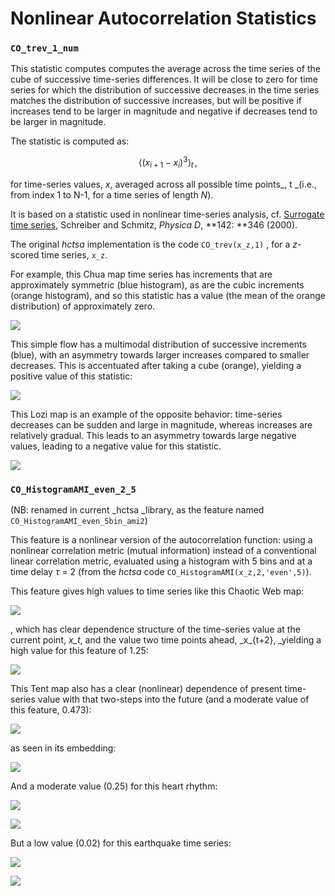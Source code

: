 # Nonlinear Autocorrelation Statistics

### `CO_trev_1_num`

This statistic computes computes the average across the time series of the cube of successive time-series differences. It will be close to zero for time series for which the distribution of successive decreases in the time series matches the distribution of successive increases, but will be positive if increases tend to be larger in magnitude and negative if decreases tend to be larger in magnitude.

The statistic is computed as:

$$
\langle (x_{i+1} - x_i)^3\rangle_t\,,
$$

for time-series values, _x_, averaged across all possible time points_, t _(i.e., from index 1 to N-1, for a time series of length _N_).

It is based on a statistic used in nonlinear time-series analysis, cf. [Surrogate time series](https://doi.org/10.1016/S0167-2789\(00\)00043-9), Schreiber and Schmitz, _Physica D_, **142: **346 (2000).

The original _hctsa_ implementation is the code `CO_trev(x_z,1)` , for a _z_-scored time series, `x_z`.

For example, this Chua map time series has increments that are approximately symmetric (blue histogram), as are the cubic increments (orange histogram), and so this statistic has a value (the mean of the orange distribution) of approximately zero.

![](<../.gitbook/assets/image (23).png>)

This simple flow has a multimodal distribution of successive increments (blue), with an asymmetry towards larger increases compared to smaller decreases. This is accentuated after taking a cube (orange), yielding a positive value of this statistic:

![](<../.gitbook/assets/image (24).png>)

This Lozi map is an example of the opposite behavior: time-series decreases can be sudden and large in magnitude, whereas increases are relatively gradual. This leads to an asymmetry towards large negative values, leading to a negative value for this statistic.

![](<../.gitbook/assets/image (25).png>)

### `CO_HistogramAMI_even_2_5`

(NB: renamed in current _hctsa _library, as the feature named `CO_HistogramAMI_even_5bin_ami2`)

This feature is a nonlinear version of the autocorrelation function: using a nonlinear correlation metric (mutual information) instead of a conventional linear correlation metric, evaluated using a histogram with 5 bins and at a time delay _τ_ = 2 (from the _hctsa_ code `CO_HistogramAMI(x_z,2,'even',5)`).

This feature gives high values to time series like this Chaotic Web map:

![](<../.gitbook/assets/image (26).png>)

, which has clear dependence structure of the time-series value at the current point, _x\_t_, and the value two time points ahead, _x\_{t+2}, _yielding a high value for this feature of 1.25:

&#x20;![](<../.gitbook/assets/image (31).png>)

This Tent map also has a clear (nonlinear) dependence of present time-series value with that two-steps into the future (and a moderate value of this feature, 0.473):

![](<../.gitbook/assets/image (32).png>)

as seen in its embedding:

![](<../.gitbook/assets/image (33).png>)

And a moderate value (0.25) for this heart rhythm:

![](<../.gitbook/assets/image (29).png>)

![](<../.gitbook/assets/image (34).png>)

But a low value (0.02) for this earthquake time series:

![](<../.gitbook/assets/image (27).png>)

![](<../.gitbook/assets/image (30).png>)







